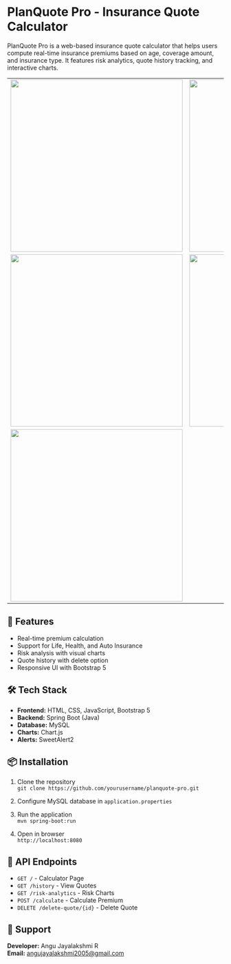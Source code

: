 
# PlanQuote Pro - Insurance Quote Calculator

PlanQuote Pro is a web-based insurance quote calculator that helps users compute real-time insurance premiums based on age, coverage amount, and insurance type. It features risk analytics, quote history tracking, and interactive charts.

<table>
  <tr>
    <td><img src="https://github.com/user-attachments/assets/a4854710-423f-4cd8-89ea-fdb17faa0ce1" width="400"/></td>
    <td><img src="https://github.com/user-attachments/assets/52c45bcf-00c3-405f-960e-4358571d5a47" width="400"/></td>
  </tr>
  <tr>
    <td><img src="https://github.com/user-attachments/assets/ae8c3197-c2b2-47a2-9cc6-ff255ff99571" width="400"/></td>
    <td><img src="https://github.com/user-attachments/assets/026f8e46-3003-4645-9e88-3da83fdbacdb" width="400"/></td>
  </tr>
  <tr>
    <td><img src="https://github.com/user-attachments/assets/7c74f20a-ba5c-48d4-a61f-d0d4285545af" width="400"/></td>
  </tr>
</table>

## 🚀 Features

- Real-time premium calculation
- Support for Life, Health, and Auto Insurance
- Risk analysis with visual charts
- Quote history with delete option
- Responsive UI with Bootstrap 5
 
## 🛠 Tech Stack

- **Frontend:** HTML, CSS, JavaScript, Bootstrap 5
- **Backend:** Spring Boot (Java)
- **Database:** MySQL
- **Charts:** Chart.js
- **Alerts:** SweetAlert2

## 📦 Installation

1. Clone the repository  
   `git clone https://github.com/yourusername/planquote-pro.git`

2. Configure MySQL database in `application.properties`

3. Run the application  
   `mvn spring-boot:run`

4. Open in browser  
   `http://localhost:8080`

## 📌 API Endpoints

- `GET /` - Calculator Page  
- `GET /history` - View Quotes  
- `GET /risk-analytics` - Risk Charts  
- `POST /calculate` - Calculate Premium  
- `DELETE /delete-quote/{id}` - Delete Quote

## 📧 Support

**Developer:** Angu Jayalakshmi R  
**Email:** angujayalakshmi2005@gmail.com

